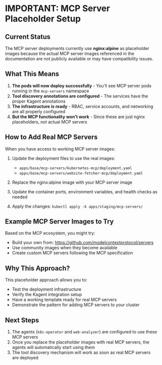 # IMPORTANT: MCP Server Placeholder Setup

## Current Status

The MCP server deployments currently use **nginx:alpine** as placeholder images because the actual MCP server images referenced in the documentation are not publicly available or may have compatibility issues.

## What This Means

1. **The pods will now deploy successfully** - You'll see MCP server pods running in the `mcp-servers` namespace
2. **Tool discovery annotations are configured** - The services have the proper Kagent annotations
3. **The infrastructure is ready** - RBAC, service accounts, and networking are all properly configured
4. **But the MCP functionality won't work** - Since these are just nginx placeholders, not actual MCP servers

## How to Add Real MCP Servers

When you have access to working MCP server images:

1. Update the deployment files to use the real images:
   - `apps/base/mcp-servers/kubernetes-mcp/deployment.yaml`
   - `apps/base/mcp-servers/website-fetcher-mcp/deployment.yaml`

2. Replace the nginx:alpine image with your MCP server image
3. Update the container ports, environment variables, and health checks as needed
4. Apply the changes: `kubectl apply -k apps/staging/mcp-servers/`

## Example MCP Server Images to Try

Based on the MCP ecosystem, you might try:
- Build your own from: https://github.com/modelcontextprotocol/servers
- Use community images when they become available
- Create custom MCP servers following the MCP specification

## Why This Approach?

This placeholder approach allows you to:
- Test the deployment infrastructure
- Verify the Kagent integration setup
- Have a working template ready for real MCP servers
- Demonstrate the pattern for adding MCP servers to your cluster

## Next Steps

1. The agents (`k8s-operator` and `web-analyzer`) are configured to use these MCP servers
2. Once you replace the placeholder images with real MCP servers, the agents will automatically start using them
3. The tool discovery mechanism will work as soon as real MCP servers are deployed
